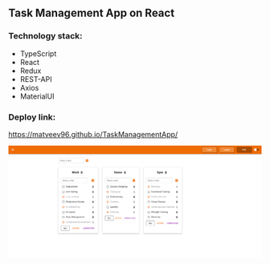 ## Task Management App on React

### Technology stack:
* TypeScript
* React
* Redux
* REST-API
* Axios
* MaterialUI

### Deploy link:
https://matveev96.github.io/TaskManagementApp/

![img.png](img.png)